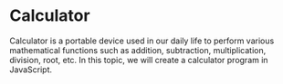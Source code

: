 # Calculator
Calculator is a portable device used in our daily life to perform various mathematical functions such as addition, subtraction, multiplication, division, root, etc.
In this topic, we will create a calculator program in JavaScript.

